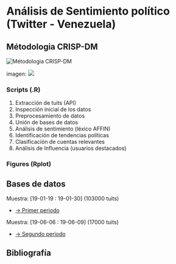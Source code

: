# Análisis de Sentimiento político (Twitter - Venezuela)

## Métodologia CRISP-DM

![Métodologia CRISP-DM](https://github.com/freddyvillabona/Sentiment-Analysis/blob/master/figures/crisp-dm.jpg)

imagen: ![](/figures/crisp-dm.jpg) 


### Scripts (.R)
1) Extracción de tuits (API)
2) Inspección inicial de los datos
3) Preprocesamiento de datos
4) Unión de bases de datos 
5) Análisis de sentimiento (léxico AFFIN) 
6) Identificación de tendencias políticas 
7) Clasificación de cuentas relevantes
8) Análisis de Influencia (usuarios destacados)

### Figures (Rplot)



## Bases de datos

Muestra: [19-01-19 : 19-01-30] (103000 tuits) 

- [-> Primer periodo](https://drive.google.com/open?id=1e4nnXCccfPPCm-AIncUJnaJvoeq4GImg)

Muestra: [19-06-06 : 19-06-09] (17000 tuits)

- [-> Segundo periodo](https://drive.google.com/open?id=1e4nnXCccfPPCm-AIncUJnaJvoeq4GImg)

## Bibliografía
